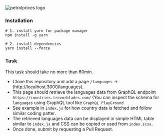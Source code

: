 
![petrolprices logo](https://www.petrolprices.com/wp-content/uploads/2019/04/GPS-promo-banner@1024.png)


### Installation
```
# 1. install yarn for package manager
npm install -g yarn

# 2. install dependencies
yarn install --force
```

### Task
This task should take no more than 60min.
* Clone this repository and add a page `/languages` -> (http://localhost:3000/languages).
* This page should retrieve the languages data from GraphQL endpoint `https://countries.trevorblades.com/` (You can inspect the schema for `languages` using GraphQL tool like `GraphQL PlayGround` 
* See example in `index.js` for how country data is fetched and follow similar coding patter.
* The retrieved languages data can be displayed in simple HTML table similar to `index.js` and CSS can be copied or used from `index.scss`.
* Once done, submit by requesting a Pull Request.








